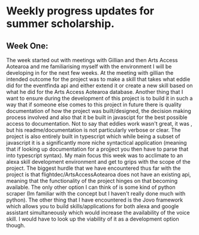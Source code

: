 # Weekly progress updates for summer scholarship.


## Week One:

The week started out with meetings with Gillian and then Arts Access Aotearoa and me familiarising myself with the environment I will be developing in for the next few weeks. At the meeting with gillian the intended outcome for the project was to make a skill that takes what eddie did for the eventfinda api and either extend it or create a new skill based on what he did for the Arts Access Aotearoa database. Another thing that I want to ensure during the development of this project is to build it in such a way that if someone else comes to this project in future there is quality documentation of how the project was built/designed, the decision making process involved and also that it be built in javascipt for the best possible access to documentation. Not to say that eddies work wasn't great, it was , but his readme/documentation is not particularly verbose or clear. The project is also entirely built in typescript which while being a subset of javascript it is a significantly more niche syntactical application (meaning that if looking up documentation for a projject you then have to parse that into typescript syntax). My main focus this week was to acclimate to an alexa skill development environment and get to grips with the scope of the project. The biggest hurdle that we have encountered thus far with the project is that flightdec/ArtsAccessAotearoa does not have an existing api, meaning that the functionality of the project hinges on that becoming available. The only other option I can think of is some kind of python scraper (Im familiar with the concept but I haven't really done much with python). The other thing that I have encountered is the Jovo framework which allows you to build skills/applications for both alexa and google assistant simultaneously which would increase the availability of the voice skill. I would have to look up the viability of it as a development option though. 